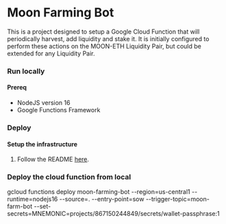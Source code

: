 # Moon Farming Bot

This is a project designed to setup a Google Cloud Function that will periodically harvest, add liquidity and stake it. It is initially configured to perform these actions on the MOON-ETH Liquidity Pair, but could be extended for any Liquidity Pair.

### Run locally

#### Prereq
- NodeJS version 16
- Google Functions Framework

### Deploy

#### Setup the infrastructure
1. Follow the README [here](infrastructure/README.md).

### Deploy the cloud function from local
gcloud functions deploy moon-farming-bot --region=us-central1 --runtime=nodejs16 --source=. --entry-point=sow --trigger-topic=moon-farm-bot --set-secrets=MNEMONIC=projects/867150244849/secrets/wallet-passphrase:1
